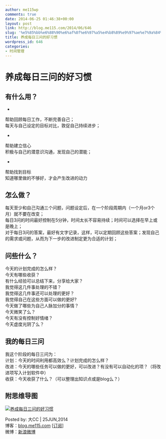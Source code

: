 ```yaml
---
author: me115wp
comments: true
date: 2014-06-25 01:46:38+00:00
layout: post
link: http://blog.me115.com/2014/06/646
slug: '%e5%85%bb%e6%88%90%e6%af%8f%e6%97%a5%e4%b8%89%e9%97%ae%e7%9a%84%e5%a5%bd%e4%b9%a0%e6%83%af'
title: 养成每日三问的好习惯
wordpress_id: 646
categories:
- 时间管理
---
```


# 养成每日三问的好习惯





## 有什么用？





  
  *     

帮助回顾每日工作，不断完善自己；         
每天与自己设定的目标对比，敦促自己持续进步；

  
   
  *     

帮助建立信心         
积极与自己的潜意识沟通，发现自己的潜能；

  
   
  *     

帮助找到目标         
知道哪里做的不够好，才会产生改进的动力

  




## 怎么做？





每天至少和自己沟通三个问题，问题设定后，在一个阶段周期内（一个月or3个月）就不要在改变；     
每日3问的时间最好控制在5分钟，时间太长不容易持续；时间可以选择在早上或是晚上；      
对于每日3问的答案，最好有文字记录，这样，可以定期回顾这些答案；发现自己的需求或问题，从而为下一步的改进制定更为合适的计划；





## 问些什么？





今天的计划完成的怎么样？     
今天有哪些收获？      
有什么经验可以总结下来，分享给大家？      
我觉得这几件事处理的不错？      
我觉得这几件事还可以处理的更好？      
我觉得自己在这些方面可以做的更好?      
今天做了哪些为自己人脉加分的事情？      
今天微笑了么？      
今天有没有控制好情绪？      
今天虚度光阴了么？





## 我的每日三问





我这个阶段的每日三问为：     
计划：今天的时间利用都高效么？计划完成的怎么样？      
改进：今天的哪些任务可以做的更好，可以改进？有没有可以自动化的项？（将改进项写入计划软件中）      
收获：今天收获了什么？（可以整理出知识点或是blog么？）





## 附思维导图





[![养成每日三问的好习惯](http://blog.me115.com/wp-content/uploads/2014/06/thumb.png)](http://blog.me115.com/wp-content/uploads/2014/06/2d44a54f8467.png)





Posted by: 大CC | 25JUN,2014     
博客：[blog.me115.com](http://blog.me115.com) [[订阅](http://feed.feedsky.com/me115)]      
微博：[新浪微博](http://weibo.com/bigcc115)



